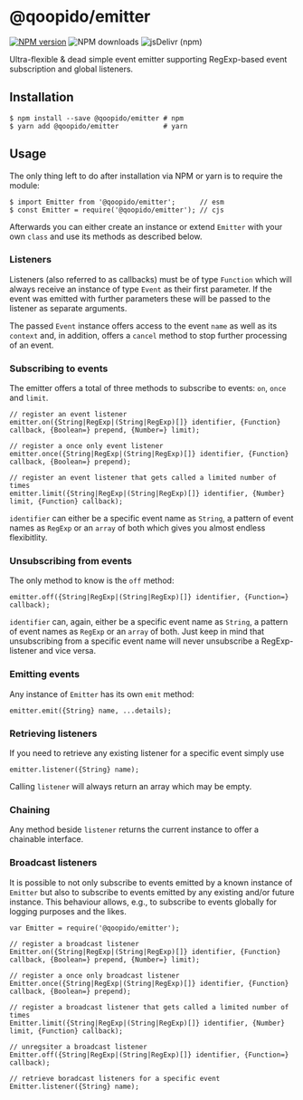 # @qoopido/emitter

[![NPM version](https://img.shields.io/npm/v/@qoopido/emitter.svg?label=version&style=flat-square)](https://www.npmjs.com/package/@qoopido/emitter)
![NPM downloads](https://img.shields.io/npm/dm/@qoopido/emitter.svg?label=npm&style=flat-square)
![jsDelivr (npm)](https://img.shields.io/jsdelivr/npm/hm/@qoopido/emitter?label=jsdelivr&style=flat-square)


Ultra-flexible & dead simple event emitter supporting RegExp-based event subscription and global listeners.

## Installation

```
$ npm install --save @qoopido/emitter # npm
$ yarn add @qoopido/emitter           # yarn
```


## Usage
The only thing left to do after installation via NPM or yarn is to require the module:
```
$ import Emitter from '@qoopido/emitter';      // esm
$ const Emitter = require('@qoopido/emitter'); // cjs
```

Afterwards you can either create an instance or extend ```Emitter``` with your own ```class``` and use its methods as described below.

### Listeners
Listeners (also referred to as callbacks) must be of type ```Function``` which will always receive an instance of type ```Event``` as their first parameter. If the event was emitted with further parameters these will be passed to the listener as separate arguments.

The passed ```Event``` instance offers access to the event ```name``` as well as its ```context``` and, in addition, offers a ```cancel``` method to stop further processing of an event.

### Subscribing to events
The emitter offers a total of three methods to subscribe to events: ```on```, ```once``` and ```limit```.

```
// register an event listener
emitter.on({String|RegExp|(String|RegExp)[]} identifier, {Function} callback, {Boolean=} prepend, {Number=} limit);

// register a once only event listener
emitter.once({String|RegExp|(String|RegExp)[]} identifier, {Function} callback, {Boolean=} prepend);

// register an event listener that gets called a limited number of times
emitter.limit({String|RegExp|(String|RegExp)[]} identifier, {Number} limit, {Function} callback);
```

```identifier``` can either be a specific event name as ```String```, a pattern of event names as ```RegExp``` or an ```array``` of both which gives you almost endless flexibitlity.


### Unsubscribing from events
The only method to know is the ```off``` method:

```
emitter.off({String|RegExp|(String|RegExp)[]} identifier, {Function=} callback);
```

```identifier``` can, again, either be a specific event name as ```String```, a pattern of event names as ```RegExp``` or an ```array``` of both. Just keep in mind that unsubscribing from a specific event name will never unsubscribe a RegExp-listener and vice versa.


### Emitting events
Any instance of ```Emitter``` has its own ```emit``` method:

```
emitter.emit({String} name, ...details);
```


### Retrieving listeners
If you need to retrieve any existing listener for a specific event simply use

```
emitter.listener({String} name);
```

Calling ```listener``` will always return an array which may be empty.

### Chaining
Any method beside ```listener``` returns the current instance to offer a chainable interface.


### Broadcast listeners
It is possible to not only subscribe to events emitted by a known instance of ```Emitter``` but also to subscribe to events emitted by any existing and/or future instance. This behaviour allows, e.g., to subscribe to events globally for logging purposes and the likes.

```
var Emitter = require('@qoopido/emitter');

// register a broadcast listener
Emitter.on({String|RegExp|(String|RegExp)[]} identifier, {Function} callback, {Boolean=} prepend, {Number=} limit);

// register a once only broadcast listener
Emitter.once({String|RegExp|(String|RegExp)[]} identifier, {Function} callback, {Boolean=} prepend);

// register a broadcast listener that gets called a limited number of times
Emitter.limit({String|RegExp|(String|RegExp)[]} identifier, {Number} limit, {Function} callback);

// unregsiter a broadcast listener
Emitter.off({String|RegExp|(String|RegExp)[]} identifier, {Function=} callback);

// retrieve boradcast listeners for a specific event
Emitter.listener({String} name);
```
